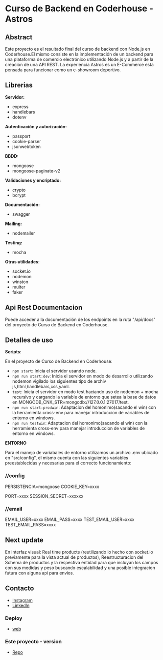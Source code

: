# Curso de Backend en Coderhouse - Astros

## Abstract

Este proyecto es el resultado final del curso de backend con Node.js en Coderhouse.El mismo consiste en la implementación de un backend para una plataforma de comercio electrónico utilizando Node.js y a partir de la creación de una API REST. La experiencia Astros es un E-Commerce esta pensada para funcionar como un e-showroom deportivo.

## Librerias

**Servidor:**

- express
- handlebars
- dotenv

**Autenticación y autorización:**

- passport
- cookie-parser
- jsonwebtoken

**BBDD:**

- mongoose
- mongoose-paginate-v2

**Validaciones y encriptado:**

- crypto
- bcrypt

**Documentación:**

- swagger

**Mailing:**

- nodemailer

**Testing:**

- mocha

**Otras utilidades:**

- socket.io
- nodemon
- winston
- multer
- faker

## Api Rest Documentacion

Puede acceder a la documentación de los endpoints en la ruta "/api/docs" del proyecto de Curso de Backend en Coderhouse.

## Detalles de uso

**Scripts:**

En el proyecto de Curso de Backend en Coderhouse:

- `npm start`: Inicia el servidor usando node.
- `npm run start:dev`: Inicia el servidor en modo de desarrollo utilizando nodemon vigilado los siguientes tipo de archiv js,html,handlebars,css,yaml.
- `test`: Inicia el servidor en modo test haciando uso de nodemon + mocha recursivo y cargando la variable de entorno que setea la base de datos en MONGODB_CNX_STR=mongodb://127.0.0.1:27017/test.
- `npm run start:prodwin`: Adaptacion del homonimo(sacando el win) con la herramienta cross-env para manejar introduccion de variables de entorno en windows.
- `npm run testwin`: Adaptacion del homonimo(sacando el win) con la herramienta cross-env para manejar introduccion de variables de entorno en windows.

**ENTORNO**

Para el manejo de variabales de entorno utilizamos un archivo .env ubicado en "src/config", el mismo cuenta con las siguientes variables preestablecidas y necesarias para el correcto funcionamiento:

### //config

PERSISTENCIA=mongoose
COOKIE_KEY=xxxx

PORT=xxxx
SESSION_SECRET=xxxxxx

### //email

EMAIL_USER=xxxx
EMAIL_PASS=xxxx
TEST_EMAIL_USER=xxxx
TEST_EMAIL_PASS=xxxx

## Next update

En interfaz visual: Real time products (reutilizando lo hecho con socket.io previamente para la vista actual de productos), Reestructuracion del Schema de productos y la respectiva entidad para que incluyan los campos con sus medidas y peso buscando escalabilidad y una posible integracion futura con alguna api para envios.

## Contacto

- [Instagram](https://www.instagram.com/joabidart/)
- [LinkedIn](https://www.linkedin.com/in/joaquin-bidart-33561918a/)

### Deploy

- [web](https://back-proyecto-final-production-bee0.up.railway.app/)

### Este proyecto - version

- [Repo](https://github.com/JoaCode19/Back-PF-Local)
